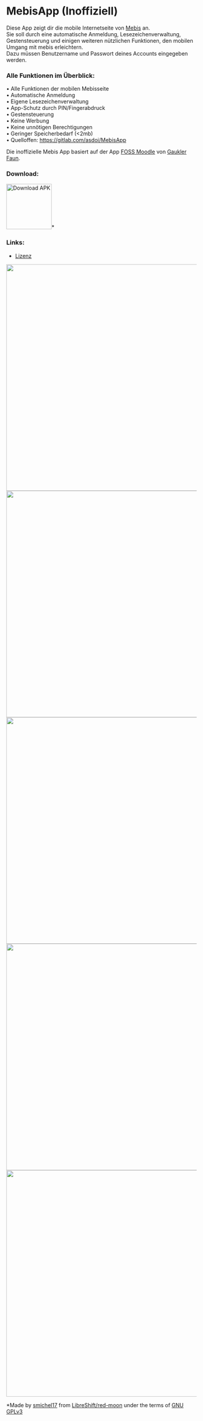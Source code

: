 # MebisApp (Inoffiziell)

Diese App zeigt dir die mobile Internetseite von <a href="https://lernplattform.mebis.bayern.de/my/">Mebis</a> an.  
Sie soll durch eine automatische Anmeldung, Lesezeichenverwaltung, Gestensteuerung und einigen weiteren nützlichen Funktionen, den mobilen Umgang mit mebis erleichtern.  
Dazu müssen Benutzername und Passwort deines Accounts eingegeben werden.

### Alle Funktionen im Überblick:

• Alle Funktionen der mobilen Mebisseite  
• Automatische Anmeldung  
• Eigene Lesezeichenverwaltung  
• App-Schutz durch PIN/Fingerabdruck  
• Gestensteuerung  
• Keine Werbung  
• Keine unnötigen Berechtigungen  
• Geringer Speicherbedarf (<2mb)  
• Quelloffen: https://gitlab.com/asdoi/MebisApp 

Die inoffizielle Mebis App basiert auf der App <a href="https://github.com/scoute-dich/HHSMoodle">FOSS Moodle</a> von <a href="https://github.com/scoute-dich">Gaukler Faun</a>.

### Download:
<a href="https://gitlab.com/asdoi/MebisApp/-/raw/mebis/app/release/mebis.apk" target="_blank">
<img src="https://gitlab.com/asdoi/MebisApp/-/raw/mebis/app/src/main/direct-apk-download.png" alt="Download APK" height="120"/></a>*

### Links:
- [Lizenz](https://gitlab.com/asdoi/MebisApp/-/blob/mebis/LICENSE.md)

<img src="https://gitlab.com/asdoi/MebisApp/-/raw/mebis/fastlane/metadata/android/en-US/images/phoneScreenshots/1.png?inline=false" height="600"/>
<img src="https://gitlab.com/asdoi/MebisApp/-/raw/mebis/fastlane/metadata/android/en-US/images/phoneScreenshots/2.png?inline=false" height="600"/><br>

<img src="https://gitlab.com/asdoi/MebisApp/-/raw/mebis/fastlane/metadata/android/en-US/images/phoneScreenshots/4.jpg?inline=false" height="600"/>
<img src="https://gitlab.com/asdoi/MebisApp/-/raw/mebis/fastlane/metadata/android/en-US/images/phoneScreenshots/5.jpg?inline=false" height="600"/>
<img src="https://gitlab.com/asdoi/MebisApp/-/raw/mebis/fastlane/metadata/android/en-US/images/phoneScreenshots/6.jpg?inline=false" height="600"/>  


*Made by <a href="https://github.com/smichel17">smichel17</a> from <a href="https://github.com/LibreShift/red-moon">LibreShift/red-moon</a> under the terms of <a href="https://www.gnu.org/licenses/gpl-3.0.txt">GNU GPLv3</a>
